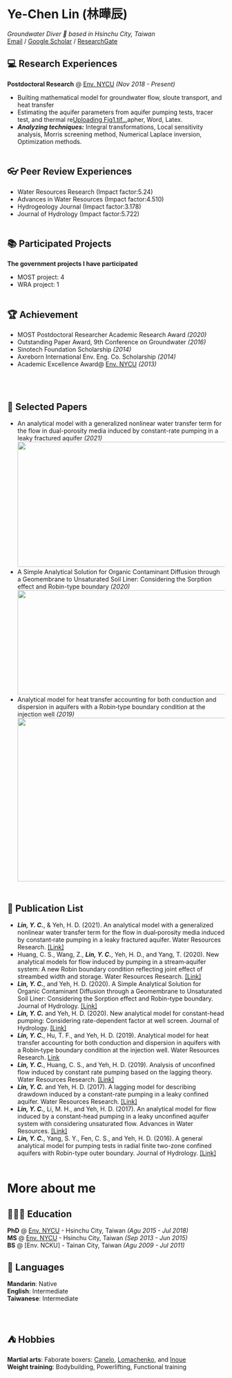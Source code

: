 # Ye-Chen Lin (林曄辰)
_Groundwater Diver 🤿 based in Hsinchu City, Taiwan_ <br>
[Email](mailto:aar246860@gmail.com) / [Google Scholar](https://scholar.google.com.tw/citations?user=PW0RFf0AAAAJ&hl=zh-TW) / [ResearchGate](https://www.researchgate.net/profile/Ye-Chen-Lin) <br>
## 💻 Research Experiences
**Postdoctoral Research** @ [Env. NYCU](https://www.ev.nctu.edu.tw/) _(Nov 2018 - Present)_ <br>
  - Builting mathematical model for groundwater flow, sloute transport, and heat transfer
  - Estimating the aquifer parameters from aquifer pumping tests, tracer test, and thermal re[Uploading Fig1.tif…]()apher, Word, Latex.
  - **_Analyzing techniques:_** Integral transformations, Local sensitivity analysis, Morris screening method, Numerical Laplace inversion, Optimization methods.
<br><br>

## 👓 Peer Review Experiences
  - Water Resources Research (Impact factor:5.24)
  - Advances in Water Resources (Impact factor:4.510)
  - Hydrogeology Journal (Impact factor:3.178)
  - Journal of Hydrology (Impact factor:5.722)
<br><br>

## 📚 Participated Projects
**The government projects I have participated** <br>
 - MOST project: 4
 - WRA project: 1
<br><br>

## 🏆 Achievement <br>
 - MOST Postdoctoral Researcher Academic Research Award _(2020)_
 - Outstanding Paper Award, 9th Conference on Groundwater _(2016)_
 - Sinotech Foundation Scholarship _(2014)_
 - Axreborn International Env. Eng. Co. Scholarship _(2014)_
 - Academic Excellence Award@ [Env. NYCU](https://www.ev.nctu.edu.tw/)  _(2013)_

<br><br>

## 📰 Selected Papers <br>
 - An analytical model with a generalized nonlinear water 
transfer term for the flow in dual-porosity media induced by constant-rate pumping in a leaky fractured aquifer _(2021)_<br>
[<img src="https://user-images.githubusercontent.com/89235885/130339684-2cd6200b-9826-4bc1-8530-c2a3e6e8f1cc.png" width="519.5" height="289">](https://doi.org/10.1029/2020WR029186)
 - A Simple Analytical Solution for Organic Contaminant Diffusion through a Geomembrane to Unsaturated Soil Liner: Considering the Sorption effect and Robin-type boundary _(2020)_<br>
[<img src="https://user-images.githubusercontent.com/89235885/130339759-a1a1de6b-931a-48ef-8274-26dc4a23dc44.png" width="519.5" height="240.54">](https://doi.org/10.1016/j.jhydrol.2020.124873)
 - Analytical model for heat transfer accounting for both conduction and dispersion in aquifers with a Robin‐type boundary condition at the injection well _(2019)_<br>
[<img src="https://user-images.githubusercontent.com/89235885/130339725-1906eb76-2e39-469a-bdea-9b87da124434.png" width="519.5" height="378.78">](https://doi.org/10.1029/2019WR024966)
<br><br>

## 📝 Publication List <br>
- **_Lin, Y. C._**, & Yeh, H. D. (2021). An analytical model with a generalized nonlinear water transfer term for the flow in dual‐porosity media induced by constant‐rate pumping in a leaky fractured aquifer. Water Resources Research. [[Link]](https://doi.org/10.1029/2020WR029186)
- Huang, C. S., Wang, Z., **_Lin, Y. C._**, Yeh, H. D., and Yang, T. (2020). New analytical models for flow induced by pumping in a stream‐aquifer system: A new Robin boundary condition reflecting joint effect of streambed width and storage. Water Resources Research. [[Link]](https://doi.org/10.1029/2019WR026352)
- **_Lin, Y. C._**, and Yeh, H. D. (2020). A Simple Analytical Solution for Organic Contaminant Diffusion through a Geomembrane to Unsaturated Soil Liner: Considering the Sorption effect and Robin-type boundary. Journal of Hydrology. [[Link]](https://doi.org/10.1016/j.jhydrol.2020.124873)
- **_Lin, Y. C._** and Yeh, H. D. (2020). New analytical model for constant-head pumping: Considering rate-dependent factor at well screen. Journal of Hydrology. [[Link]](https://doi.org/10.1016/j.jhydrol.2019.124395)
- **_Lin, Y. C._**, Hu, T. F., and Yeh, H. D. (2019). Analytical model for heat transfer accounting for both conduction and dispersion in aquifers with a Robin‐type boundary condition at the injection well. Water Resources Research. [Link](https://doi.org/10.1029/2019WR024966)
- **_Lin, Y. C._**, Huang, C. S., and Yeh, H. D. (2019). Analysis of unconfined flow induced by constant rate pumping based on the lagging theory. Water Resources Research. [[Link]](https://doi.org/10.1029/2018WR023893)
- **_Lin, Y. C._** and Yeh, H. D. (2017). A lagging model for describing drawdown induced by a constant-rate pumping in a leaky confined aquifer. Water Resources Research. [[Link]](https://doi.org/10.1002/2017WR021115)
- **_Lin, Y. C._**, Li, M. H., and Yeh, H. D. (2017). An analytical model for flow induced by a constant-head pumping in a leaky unconfined aquifer system with considering unsaturated flow. Advances in Water Resources. [[Link]](https://doi.org/10.1016/j.advwatres.2017.05.018)
- **_Lin, Y. C._**, Yang, S. Y., Fen, C. S., and Yeh, H. D. (2016). A general analytical model for pumping tests in radial finite two-zone confined aquifers with Robin-type outer boundary. Journal of Hydrology. [[Link]](https://doi.org/10.1016/j.jhydrol.2016.07.028)
<br><br>

# More about me
## 👩🏼‍🎓 Education <br>
**PhD** @ [Env. NYCU](https://www.ev.nctu.edu.tw/) - Hsinchu City, Taiwan _(Agu 2015 - Jul 2018)_ <br>
**MS** @ [Env. NYCU](https://www.ev.nctu.edu.tw/) - Hsinchu City, Taiwan _(Sep 2013 - Jun 2015)_ <br>
**BS** @ [Env. NCKU] - Tainan City, Taiwan _(Agu 2009 - Jul 2011)_ <br>

## 💬 Languages <br>
**Mandarin**: Native <br>
**English**: Intermediate <br>
**Taiwanese**: Intermediate <br>
<br><br>

## ⛺ Hobbies <br>
**Martial arts**: Faborate boxers: [Canelo](https://en.wikipedia.org/wiki/Canelo_%C3%81lvarez), [Lomachenko](https://en.wikipedia.org/wiki/Vasiliy_Lomachenko), and [Inoue]([https://en.wikipedia.org/wiki/Naoya_Inoue)<br>
**Weight training**: Bodybuilding, Powerlifting, Functional training <br>
<br><br>
